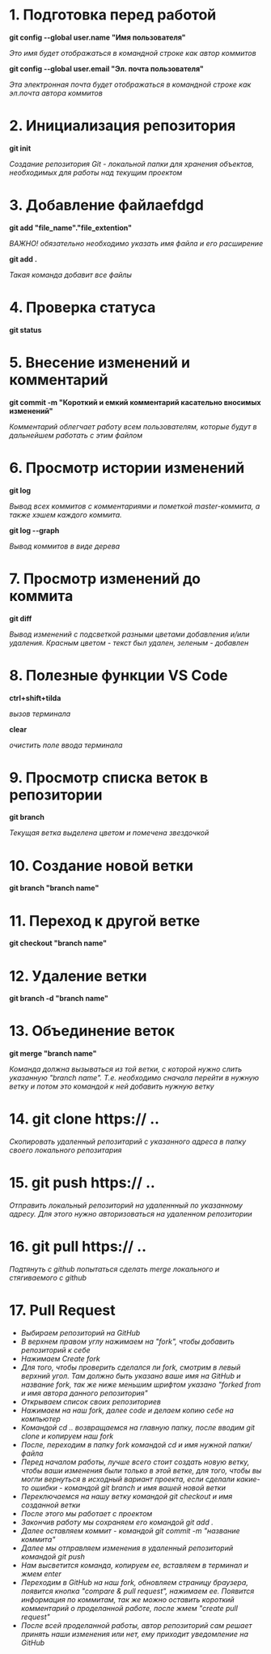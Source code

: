
# 1. Подготовка перед работой
**git config --global user.name "Имя пользователя"**

_Это имя будет отображаться в командной строке как автор коммитов_

**git config --global user.email "Эл. почта пользователя"**

_Эта электронная почта будет отображаться в командной строке как эл.почта автора коммитов_

# 2. Инициализация репозитория

**git init**

_Создание репозитория Git - локальной папки для хранения объектов, необходимых для работы над текущим проектом_
# 3. Добавление файлаefdgd
**git add "file_name"."file_extention"**

_ВАЖНО! обязательно необходимо указать имя файла и его расширение_

**git add .**

_Такая команда добавит все файлы_

# 4. Проверка статуса 

**git status**

# 5. Внесение изменений и комментарий

**git commit -m "Короткий и емкий комментарий касательно вносимых изменений"**

_Комментарий облегчает работу всем пользователям, которые будут в дальнейшем работать с этим файлом_

# 6. Просмотр истории изменений

**git log**

_Вывод всех коммитов с комментариями и пометкой master-коммита, а также хэшем каждого коммита._

**git log --graph**

_Вывод коммитов в виде дерева_

# 7. Просмотр изменений до коммита

**git diff**

_Вывод изменений с подсветкой разными цветами добавления и/или удаления. Красным цветом - текст был удален, зеленым - добавлен_

# 8. Полезные функции VS Code

**ctrl+shift+tilda**

_вызов терминала_

**clear**

_очистить поле ввода терминала_

# 9. Просмотр списка веток в репозитории

**git branch**

_Текущая ветка выделена цветом и помечена звездочкой_
# 10. Создание новой ветки

**git branch "branch name"**

# 11. Переход к другой ветке

**git checkout "branch name"**
# 12. Удаление ветки

**git branch -d "branch name"**
# 13. Объединение веток

**git merge "branch name"**

_Команда должна вызываться из той ветки, с которой нужно слить указанную "branch name". Т.е. необходимо сначала перейти в нужную ветку и потом это командой к ней добавить нужную ветку_

# 14. git clone https:// ..

_Скопировать удаленный репозитарий с указанного адреса в папку своего локального репозитария_

# 15. git push https:// ..

_Отправить локальный репозиторий на удаленнный по указанному адресу. Для этого нужно авторизоваться на удаленном репозитории_

# 16. git pull https:// ..

_Подтянуть с github попытаться сделать  merge локального и стягиваемого с github_

# 17. Pull Request

* _Выбираем репозиторий на GitHub_
* _В верхнем правом углу нажимаем на "fork", чтобы добавить репозиторий к себе_
* _Нажимаем Create fork_
* _Для того, чтобы проверить сделался ли fork, смотрим в левый верхний угол. Там должно быть указано ваше имя на GitHub и название fork, так же ниже меньшим шрифтом указано "forked from и имя автора данного репозитория"_
* _Открываем список своих репозиториев_
* _Нажимаем на наш fork, далее code и делаем копию себе на компьютер_
* _Командой cd .. возвращаемся на главную папку, после вводим git clone и копируем наш fork_
* _После, переходим в папку fork командой cd и имя нужной папки/файла_
* _Перед началом работы, лучше всего стоит создать новую ветку, чтобы ваши изменения были только в этой ветке, для того, чтобы вы могли вернуться в исходный вариант проекта, если сделали какие-то ошибки - командой git branch и имя вашей новой ветки_
* _Переключаемся на нашу ветку командой git checkout и имя созданной ветки_
* _После этого мы работает с проектом_
* _Закончив работу мы сохраняем его командой git add ._
* _Далее оставляем коммит - командой git commit -m "название коммита"_
* _Далее мы отправляем изменения в удаленный репозиторий командой git push_
* _Нам высветится команда, копируем ее, вставляем в терминал и жмем enter_
* _Переходим в GitHub на наш fork, обновляем страницу браузера, появится кнопка "compare & pull request", нажимаем ее. Появится информация по коммитам, так же можно оставить короткий комментарий о проделанной работе, после жмем "create pull request"_
* _После всей проделанной работы, автор репозиторий сам решает принять наши изменения или нет, ему приходит уведомление на GitHub_

